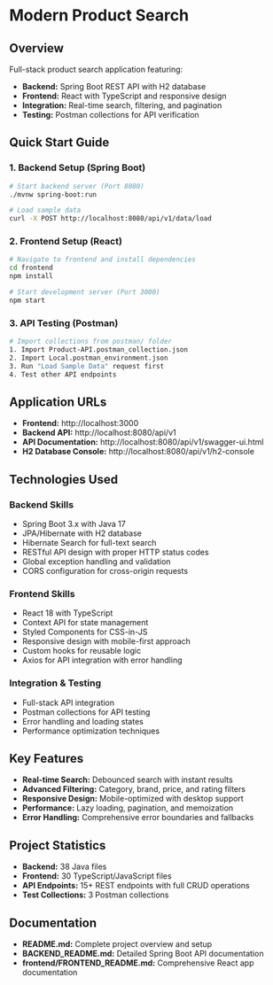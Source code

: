 ﻿# Modern Product Search
## Overview
Full-stack product search application featuring:
- **Backend:** Spring Boot REST API with H2 database
- **Frontend:** React with TypeScript and responsive design
- **Integration:** Real-time search, filtering, and pagination
- **Testing:** Postman collections for API verification

## Quick Start Guide

### 1. Backend Setup (Spring Boot)
```bash
# Start backend server (Port 8080)
./mvnw spring-boot:run

# Load sample data
curl -X POST http://localhost:8080/api/v1/data/load
```

### 2. Frontend Setup (React)
```bash
# Navigate to frontend and install dependencies
cd frontend
npm install

# Start development server (Port 3000)
npm start
```

### 3. API Testing (Postman)
```bash
# Import collections from postman/ folder
1. Import Product-API.postman_collection.json
2. Import Local.postman_environment.json
3. Run "Load Sample Data" request first
4. Test other API endpoints
```

## Application URLs
- **Frontend:** http://localhost:3000
- **Backend API:** http://localhost:8080/api/v1
- **API Documentation:** http://localhost:8080/api/v1/swagger-ui.html
- **H2 Database Console:** http://localhost:8080/api/v1/h2-console

## Technologies Used

### Backend Skills
- Spring Boot 3.x with Java 17
- JPA/Hibernate with H2 database
- Hibernate Search for full-text search
- RESTful API design with proper HTTP status codes
- Global exception handling and validation
- CORS configuration for cross-origin requests

### Frontend Skills
- React 18 with TypeScript
- Context API for state management
- Styled Components for CSS-in-JS
- Responsive design with mobile-first approach
- Custom hooks for reusable logic
- Axios for API integration with error handling

### Integration & Testing
- Full-stack API integration
- Postman collections for API testing
- Error handling and loading states
- Performance optimization techniques

## Key Features
- **Real-time Search:** Debounced search with instant results
- **Advanced Filtering:** Category, brand, price, and rating filters
- **Responsive Design:** Mobile-optimized with desktop support
- **Performance:** Lazy loading, pagination, and memoization
- **Error Handling:** Comprehensive error boundaries and fallbacks

## Project Statistics
- **Backend:** 38 Java files
- **Frontend:** 30 TypeScript/JavaScript files
- **API Endpoints:** 15+ REST endpoints with full CRUD operations
- **Test Collections:** 3 Postman collections

## Documentation
- **README.md:** Complete project overview and setup
- **BACKEND_README.md:** Detailed Spring Boot API documentation
- **frontend/FRONTEND_README.md:** Comprehensive React app documentation

